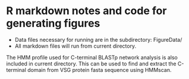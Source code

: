 # R markdown notes and code for generating figures

* Data files necessary for running are in the subdirectory: FigureData/
* All markdown files will run from current directory.

The HMM profile used for C-terminal BLASTp network analysis is also included in current directory. This can be used to find and extract the C-terminal domain from VSG protein fasta sequence using HMMscan.
